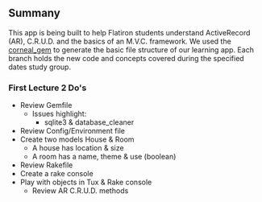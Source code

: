 
## Summany
This app is being built to help Flatiron students understand ActiveRecord (AR), C.R.U.D. and the basics of an M.V.C. framework. We used the [corneal_gem](https://github.com/thebrianemory/corneal) to generate the basic file structure of our learning app. Each branch holds the new code and concepts covered during the specified dates study group. 

### First Lecture 2 Do's
 - Review Gemfile
   - Issues highlight:
     - sqlite3 & database_cleaner
 - Review Config/Environment file
 - Create two models House & Room
    - A house has location & size
    - A room has a name, theme & use (boolean)
 - Review Rakefile
 - Create a rake console
 - Play with objects in Tux & Rake console
   - Review AR C.R.U.D. methods
